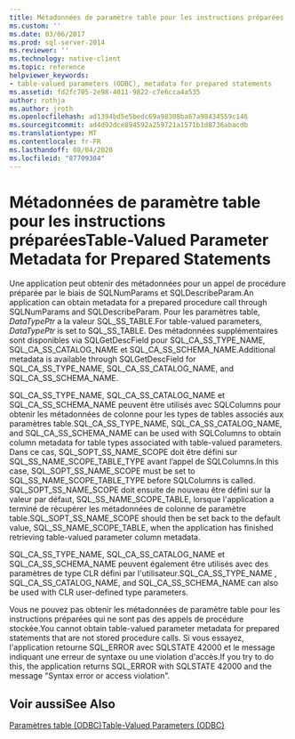 ```yaml
---
title: Métadonnées de paramètre table pour les instructions préparées | Microsoft Docs
ms.custom: ''
ms.date: 03/06/2017
ms.prod: sql-server-2014
ms.reviewer: ''
ms.technology: native-client
ms.topic: reference
helpviewer_keywords:
- table-valued parameters (ODBC), metadata for prepared statements
ms.assetid: fd2fc705-2e98-4011-9822-c7e6cca4a535
author: rothja
ms.author: jroth
ms.openlocfilehash: ad1394bd5e5bedc69a98308ba67a98434559c146
ms.sourcegitcommit: ad4d92dce894592a259721a1571b1d8736abacdb
ms.translationtype: MT
ms.contentlocale: fr-FR
ms.lasthandoff: 08/04/2020
ms.locfileid: "87709304"
---
```

# <a name="table-valued-parameter-metadata-for-prepared-statements"></a><span data-ttu-id="a7122-102">Métadonnées de paramètre table pour les instructions préparées</span><span class="sxs-lookup"><span data-stu-id="a7122-102">Table-Valued Parameter Metadata for Prepared Statements</span></span>
  <span data-ttu-id="a7122-103">Une application peut obtenir des métadonnées pour un appel de procédure préparée par le biais de SQLNumParams et SQLDescribeParam.</span><span class="sxs-lookup"><span data-stu-id="a7122-103">An application can obtain metadata for a prepared procedure call through SQLNumParams and SQLDescribeParam.</span></span> <span data-ttu-id="a7122-104">Pour les paramètres table, *DataTypePtr* a la valeur SQL_SS_TABLE.</span><span class="sxs-lookup"><span data-stu-id="a7122-104">For table-valued parameters, *DataTypePtr* is set to SQL_SS_TABLE.</span></span> <span data-ttu-id="a7122-105">Des métadonnées supplémentaires sont disponibles via SQLGetDescField pour SQL_CA_SS_TYPE_NAME, SQL_CA_SS_CATALOG_NAME et SQL_CA_SS_SCHEMA_NAME.</span><span class="sxs-lookup"><span data-stu-id="a7122-105">Additional metadata is available through SQLGetDescField for SQL_CA_SS_TYPE_NAME, SQL_CA_SS_CATALOG_NAME, and SQL_CA_SS_SCHEMA_NAME.</span></span>  
  
 <span data-ttu-id="a7122-106">SQL_CA_SS_TYPE_NAME, SQL_CA_SS_CATALOG_NAME et SQL_CA_SS_SCHEMA_NAME peuvent être utilisés avec SQLColumns pour obtenir les métadonnées de colonne pour les types de tables associés aux paramètres table.</span><span class="sxs-lookup"><span data-stu-id="a7122-106">SQL_CA_SS_TYPE_NAME, SQL_CA_SS_CATALOG_NAME, and SQL_CA_SS_SCHEMA_NAME can be used with SQLColumns to obtain column metadata for table types associated with table-valued parameters.</span></span> <span data-ttu-id="a7122-107">Dans ce cas, SQL_SOPT_SS_NAME_SCOPE doit être défini sur SQL_SS_NAME_SCOPE_TABLE_TYPE avant l’appel de SQLColumns.</span><span class="sxs-lookup"><span data-stu-id="a7122-107">In this case, SQL_SOPT_SS_NAME_SCOPE must be set to SQL_SS_NAME_SCOPE_TABLE_TYPE before SQLColumns is called.</span></span> <span data-ttu-id="a7122-108">SQL_SOPT_SS_NAME_SCOPE doit ensuite de nouveau être défini sur la valeur par défaut, SQL_SS_NAME_SCOPE_TABLE, lorsque l'application a terminé de récupérer les métadonnées de colonne de paramètre table.</span><span class="sxs-lookup"><span data-stu-id="a7122-108">SQL_SOPT_SS_NAME_SCOPE should then be set back to the default value, SQL_SS_NAME_SCOPE_TABLE, when the application has finished retrieving table-valued parameter column metadata.</span></span>  
  
 <span data-ttu-id="a7122-109">SQL_CA_SS_TYPE_NAME, SQL_CA_SS_CATALOG_NAME et SQL_CA_SS_SCHEMA_NAME peuvent également être utilisés avec des paramètres de type CLR défini par l'utilisateur.</span><span class="sxs-lookup"><span data-stu-id="a7122-109">SQL_CA_SS_TYPE_NAME , SQL_CA_SS_CATALOG_NAME, and SQL_CA_SS_SCHEMA_NAME can also be used with CLR user-defined type parameters.</span></span>  
  
 <span data-ttu-id="a7122-110">Vous ne pouvez pas obtenir les métadonnées de paramètre table pour les instructions préparées qui ne sont pas des appels de procédure stockée.</span><span class="sxs-lookup"><span data-stu-id="a7122-110">You cannot obtain table-valued parameter metadata for prepared statements that are not stored procedure calls.</span></span> <span data-ttu-id="a7122-111">Si vous essayez, l'application retourne SQL_ERROR avec SQLSTATE 42000 et le message indiquant une erreur de syntaxe ou une violation d'accès.</span><span class="sxs-lookup"><span data-stu-id="a7122-111">If you try to do this, the application returns SQL_ERROR with SQLSTATE 42000 and the message "Syntax error or access violation".</span></span>  
  
## <a name="see-also"></a><span data-ttu-id="a7122-112">Voir aussi</span><span class="sxs-lookup"><span data-stu-id="a7122-112">See Also</span></span>  
 [<span data-ttu-id="a7122-113">Paramètres table &#40;ODBC&#41;</span><span class="sxs-lookup"><span data-stu-id="a7122-113">Table-Valued Parameters &#40;ODBC&#41;</span></span>](table-valued-parameters-odbc.md)  
  
  
